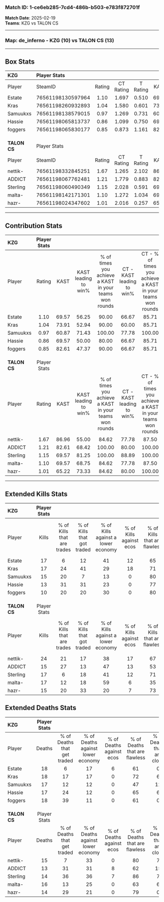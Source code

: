 ### Match ID: 1-ce6eb285-7cd4-486b-b503-e783f872701f  
**Match Date**: 2025-02-19  
**Teams**: KZG vs TALON CS  

---  

### **Map**: de_inferno - KZG (10) vs TALON CS (13)  
---  

## Box Stats  

| **KZG**      | Player Stats      |        |           |          |       |       |       |         |        |      |     |
| :- | :- | :-: | :-: | :-: | :-: | :-: | :-: | :-: | :-: | :-: | :-: |
| Player       | SteamID           | Rating | CT Rating | T Rating | KAST  |  ADR  | Kills | Assists | Deaths | K/D  | HS% |
| Estate       | 76561198130597964 |  1.10  |   1.697   |  0.510   | 69.57 | 87.2  |  17   |    8    |   18   | 0.94 | 47  |
| Kras         | 76561198260932893 |  1.04  |   1.580   |  0.601   | 73.91 | 64.2  |  17   |    3    |   18   | 0.94 | 58  |
| Samuukxs     | 76561198138579015 |  0.97  |   1.269   |  0.731   | 60.87 | 85.2  |  15   |    4    |   17   | 0.88 | 53  |
| Hassie       | 76561198065813737 |  0.86  |   1.099   |  0.750   | 69.57 | 60.4  |  13   |    1    |   17   | 0.76 | 69  |
| foggers      | 76561198065830177 |  0.85  |   0.873   |  1.161   | 82.61 | 57.9  |  10   |    9    |   18   | 0.56 | 40  |
|              |                   |        |           |          |       |       |       |         |        |      |     |
|              |                   |        |           |          |       |       |       |         |        |      |     |
|              |                   |        |           |          |       |       |       |         |        |      |     |
| **TALON CS** | Player Stats      |        |           |          |       |       |       |         |        |      |     |
| Player       | SteamID           | Rating | CT Rating | T Rating | KAST  |  ADR  | Kills | Assists | Deaths | K/D  | HS% |
| nettik-      | 76561198332845251 |  1.67  |   1.265   |  2.102   | 86.96 | 116.4 |  24   |   10    |   15   | 1.60 | 58  |
| ADDICT       | 76561198067762481 |  1.21  |   1.779   |  0.883   | 82.61 | 76.4  |  15   |   10    |   13   | 1.15 | 60  |
| Sterling     | 76561198060490349 |  1.15  |   2.028   |  0.591   | 69.57 | 77.4  |  17   |    5    |   14   | 1.21 | 11  |
| malta-       | 76561198142171301 |  1.10  |   1.272   |  1.034   | 69.57 | 72.9  |  17   |    7    |   16   | 1.06 | 41  |
| hazr-        | 76561198024347602 |  1.01  |   2.016   |  0.257   | 65.22 | 67.5  |  15   |    3    |   14   | 1.07 | 53  |
---  

## Contribution Stats  

| **KZG**      | Player Stats |       |                      |                                                        |                           |                                                             |                          |                                                            |
| :- | :-: | :-: | :-: | :-: | :-: | :-: | :-: | :-: |
| Player       |    Rating    | KAST  | KAST leading to win% | % of times you achieve a KAST in your teams won rounds | CT - KAST leading to win% | CT - % of times you achieve a KAST in your teams won rounds | T - KAST leading to win% | T - % of times you achieve a KAST in your teams won rounds |
| Estate       |     1.10     | 69.57 |        56.25         |                         90.00                          |           66.67           |                            85.71                            |          42.86           |                           100.00                           |
| Kras         |     1.04     | 73.91 |        52.94         |                         90.00                          |           60.00           |                            85.71                            |          42.86           |                           100.00                           |
| Samuukxs     |     0.97     | 60.87 |        71.43         |                         100.00                         |           77.78           |                           100.00                            |          60.00           |                           100.00                           |
| Hassie       |     0.86     | 69.57 |        50.00         |                         80.00                          |           66.67           |                            85.71                            |          28.57           |                           66.67                            |
| foggers      |     0.85     | 82.61 |        47.37         |                         90.00                          |           66.67           |                            85.71                            |          30.00           |                           100.00                           |
|              |              |       |                      |                                                        |                           |                                                             |                          |                                                            |
|              |              |       |                      |                                                        |                           |                                                             |                          |                                                            |
|              |              |       |                      |                                                        |                           |                                                             |                          |                                                            |
| **TALON CS** | Player Stats |       |                      |                                                        |                           |                                                             |                          |                                                            |
| Player       |    Rating    | KAST  | KAST leading to win% | % of times you achieve a KAST in your teams won rounds | CT - KAST leading to win% | CT - % of times you achieve a KAST in your teams won rounds | T - KAST leading to win% | T - % of times you achieve a KAST in your teams won rounds |
| nettik-      |     1.67     | 86.96 |        55.00         |                         84.62                          |           77.78           |                            87.50                            |          36.36           |                           80.00                            |
| ADDICT       |     1.21     | 82.61 |        68.42         |                         100.00                         |           80.00           |                           100.00                            |          55.56           |                           100.00                           |
| Sterling     |     1.15     | 69.57 |        81.25         |                         100.00                         |           88.89           |                           100.00                            |          71.43           |                           100.00                           |
| malta-       |     1.10     | 69.57 |        68.75         |                         84.62                          |           77.78           |                            87.50                            |          57.14           |                           80.00                            |
| hazr-        |     1.01     | 65.22 |        73.33         |                         84.62                          |           80.00           |                           100.00                            |          60.00           |                           60.00                            |
---  

## Extended Kills Stats  

| **KZG**      | Player Stats |                            |                            |                                    |                         |                              |                                 |                                       |                    |           |
| :- | :-: | :-: | :-: | :-: | :-: | :-: | :-: | :-: | :-: | :-: |
| Player       |    Kills     | % of Kills that are trades | % of Kills that got traded | % of Kills against a lower economy | % of Kills against ecos | % of Kills that are flawless | % of Kills that are close duels | % of Kills that are assisted by flash | Pistol Round Kills | AWP Kills |
| Estate       |      17      |             6              |             12             |                 41                 |           12            |              65              |                6                |                   0                   |         2          |     7     |
| Kras         |      17      |             24             |             41             |                 29                 |           18            |              71              |                0                |                  12                   |         4          |     0     |
| Samuukxs     |      15      |             20             |             7              |                 13                 |            0            |              80              |                7                |                   0                   |         1          |     0     |
| Hassie       |      13      |             31             |             31             |                 23                 |            0            |              77              |               15                |                   0                   |         0          |     0     |
| foggers      |      10      |             20             |             20             |                 30                 |            0            |              80              |               10                |                  30                   |         1          |     0     |
|              |              |                            |                            |                                    |                         |                              |                                 |                                       |                    |           |
|              |              |                            |                            |                                    |                         |                              |                                 |                                       |                    |           |
|              |              |                            |                            |                                    |                         |                              |                                 |                                       |                    |           |
| **TALON CS** | Player Stats |                            |                            |                                    |                         |                              |                                 |                                       |                    |           |
| Player       |    Kills     | % of Kills that are trades | % of Kills that got traded | % of Kills against a lower economy | % of Kills against ecos | % of Kills that are flawless | % of Kills that are close duels | % of Kills that are assisted by flash | Pistol Round Kills | AWP Kills |
| nettik-      |      24      |             21             |             17             |                 38                 |           17            |              67              |                4                |                   4                   |         0          |     3     |
| ADDICT       |      15      |             27             |             13             |                 47                 |           13            |              53              |               13                |                   0                   |         2          |     0     |
| Sterling     |      17      |             6              |             18             |                 41                 |           12            |              71              |                0                |                  18                   |         0          |    13     |
| malta-       |      17      |             12             |             18             |                 59                 |            6            |              35              |                6                |                   0                   |         5          |     0     |
| hazr-        |      15      |             20             |             33             |                 20                 |            7            |              73              |                0                |                  33                   |         3          |     0     |
## Extended Deaths Stats  

| **KZG**      | Player Stats |                             |                                   |                          |                               |                            |                           |               |
| :- | :-: | :-: | :-: | :-: | :-: | :-: | :-: | :-: |
| Player       |    Deaths    | % of Deaths that get traded | % of Deaths against lower economy | % of Deaths against ecos | % of Deaths that are flawless | % of Deaths that are close | % of Deaths while blinded | Deaths to AWP |
| Estate       |      18      |              6              |                17                 |            6             |              61               |             0              |            17             |       6       |
| Kras         |      18      |             17              |                17                 |            0             |              72               |             6              |            17             |       2       |
| Samuukxs     |      17      |             12              |                12                 |            0             |              47               |             12             |             6             |       3       |
| Hassie       |      17      |             24              |                12                 |            0             |              65               |             6              |             0             |       3       |
| foggers      |      18      |             39              |                11                 |            0             |              61               |             0              |            11             |       2       |
|              |              |                             |                                   |                          |                               |                            |                           |               |
|              |              |                             |                                   |                          |                               |                            |                           |               |
|              |              |                             |                                   |                          |                               |                            |                           |               |
| **TALON CS** | Player Stats |                             |                                   |                          |                               |                            |                           |               |
| Player       |    Deaths    | % of Deaths that get traded | % of Deaths against lower economy | % of Deaths against ecos | % of Deaths that are flawless | % of Deaths that are close | % of Deaths while blinded | Deaths to AWP |
| nettik-      |      15      |              7              |                33                 |            0             |              80               |             7              |            13             |       1       |
| ADDICT       |      13      |             31              |                31                 |            8             |              62               |             15             |             0             |       1       |
| Sterling     |      14      |             36              |                36                 |            7             |              86               |             7              |             7             |       2       |
| malta-       |      16      |             13              |                25                 |            0             |              63               |             6              |             6             |       1       |
| hazr-        |      14      |             29              |                21                 |            0             |              79               |             0              |             7             |       2       |
